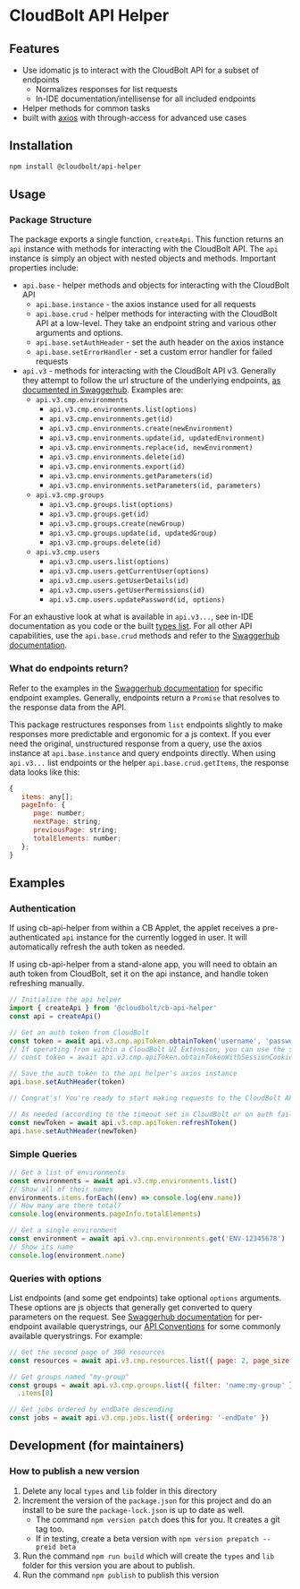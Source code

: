 # CloudBolt API Helper

## Features

- Use idomatic js to interact with the CloudBolt API for a subset of endpoints
  - Normalizes responses for list requests
  - In-IDE documentation/intellisense for all included endpoints
- Helper methods for common tasks
- built with [axios](https://github.com/axios/axios) with through-access for advanced use cases

## Installation

```bash
npm install @cloudbolt/api-helper
```

## Usage

### Package Structure

The package exports a single function, `createApi`. This function returns an `api` instance with methods for interacting with the CloudBolt API. The `api` instance is simply an object with nested objects and methods. Important properties include:

- `api.base` - helper methods and objects for interacting with the CloudBolt API
  - `api.base.instance` - the axios instance used for all requests
  - `api.base.crud` - helper methods for interacting with the CloudBolt API at a low-level. They take an endpoint string and various other arguments and options.
  - `api.base.setAuthHeader` - set the auth header on the axios instance
  - `api.base.setErrorHandler` - set a custom error handler for failed requests
- `api.v3` - methods for interacting with the CloudBolt API v3. Generally they attempt to follow the url structure of the underlying endpoints, [as documented in Swaggerhub](https://app.swaggerhub.com/apis-docs/cloudbolt/Cloudbolt_CMP_API/). Examples are:
  - `api.v3.cmp.environments`
    - `api.v3.cmp.environments.list(options)`
    - `api.v3.cmp.environments.get(id)`
    - `api.v3.cmp.environments.create(newEnvironment)`
    - `api.v3.cmp.environments.update(id, updatedEnvironment)`
    - `api.v3.cmp.environments.replace(id, newEnvironment)`
    - `api.v3.cmp.environments.delete(id)`
    - `api.v3.cmp.environments.export(id)`
    - `api.v3.cmp.environments.getParameters(id)`
    - `api.v3.cmp.environments.setParameters(id, parameters)`
  - `api.v3.cmp.groups`
    - `api.v3.cmp.groups.list(options)`
    - `api.v3.cmp.groups.get(id)`
    - `api.v3.cmp.groups.create(newGroup)`
    - `api.v3.cmp.groups.update(id, updatedGroup)`
    - `api.v3.cmp.groups.delete(id)`
  - `api.v3.cmp.users`
    - `api.v3.cmp.users.list(options)`
    - `api.v3.cmp.users.getCurrentUser(options)`
    - `api.v3.cmp.users.getUserDetails(id)`
    - `api.v3.cmp.users.getUserPermissions(id)`
    - `api.v3.cmp.users.updatePassword(id, options)`

For an exhaustive look at what is available in `api.v3...`, see in-IDE documentation as you code or the built [types list](./types/index.d.ts). For all other API capabilities, use the `api.base.crud` methods and refer to the [Swaggerhub documentation](https://app.swaggerhub.com/apis-docs/cloudbolt/Cloudbolt_CMP_API/).

### What do endpoints return?

Refer to the examples in the [Swaggerhub documentation](https://app.swaggerhub.com/apis-docs/cloudbolt/Cloudbolt_CMP_API/) for specific endpoint examples. Generally, endpoints return a `Promise` that resolves to the response data from the API.

This package restructures responses from `list` endpoints slightly to make responses more predictable and ergonomic for a js context. If you ever need the original, unstructured response from a query, use the axios instance at `api.base.instance` and query endpoints directly. When using `api.v3...` list endpoints or the helper `api.base.crud.getItems`, the response data looks like this:

```js
{
   items: any[];
   pageInfo: {
      page: number;
      nextPage: string;
      previousPage: string;
      totalElements: number;
   };
}
```

## Examples

### Authentication

If using cb-api-helper from within a CB Applet, the applet receives a pre-authenticated `api` instance for the currently logged in user. It will automatically refresh the auth token as needed.

If using cb-api-helper from a stand-alone app, you will need to obtain an auth token from CloudBolt, set it on the api instance, and handle token refreshing manually.

```js
// Initialize the api helper
import { createApi } from '@cloudbolt/cb-api-helper'
const api = createApi()

// Get an auth token from CloudBolt
const token = await api.v3.cmp.apiToken.obtainToken('username', 'password')
// If operating from within a CloudBolt UI Extension, you can use the session cookie:
// const token = await api.v3.cmp.apiToken.obtainTokenWithSessionCookie()

// Save the auth token to the api helper's axios instance
api.base.setAuthHeader(token)

// Congrat's! You're ready to start making requests to the CloudBolt API with the `api` instance

// As needed (according to the timeout set in CloudBolt or on auth failure), refresh the auth token
const newToken = await api.v3.cmp.apiToken.refreshToken()
api.base.setAuthHeader(newToken)
```

### Simple Queries

```js
// Get a list of environments
const environments = await api.v3.cmp.environments.list()
// Show all of their names
environments.items.forEach((env) => console.log(env.name))
// How many are there total?
console.log(environments.pageInfo.totalElements)

// Get a single environment
const environment = await api.v3.cmp.environments.get('ENV-12345678')
// Show its name
console.log(environment.name)
```

### Queries with options

List endpoints (and some get endpoints) take optional `options` arguments. These options are js objects that generally get converted to query parameters on the request. See [Swaggerhub documentation](https://app.swaggerhub.com/apis-docs/cloudbolt/Cloudbolt_CMP_API/) for per-endpoint available querystrings, our [API Conventions](https://docs.cloudbolt.io/articles/#!cloudbolt-latest-docs/api-conventions/a/h2__904191799) for some commonly available querystrings. For example:

```js
// Get the second page of 300 resources
const resources = await api.v3.cmp.resources.list({ page: 2, page_size: 300 })

// Get groups named "my-group"
const groups = await api.v3.cmp.groups.list({ filter: 'name:my-group' })
  .items[0]

// Get jobs ordered by endDate descending
const jobs = await api.v3.cmp.jobs.list({ ordering: '-endDate' })
```

## Development (for maintainers)

### How to publish a new version

1. Delete any local `types` and `lib` folder in this directory
1. Increment the version of the `package.json` for this project and do an install to be sure the `package-lock.json` is up to date as well.
   - The command `npm version patch` does this for you. It creates a git tag too.
   - If in testing, create a beta version with `npm version prepatch --preid beta`
1. Run the command `npm run build` which will create the `types` and `lib` folder for this version you are about to publish.
1. Run the command `npm publish` to publish this version
